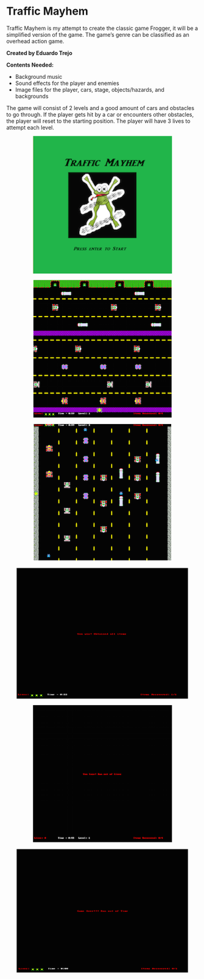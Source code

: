 # Traffic Mayhem

<p>Traffic Mayhem is my attempt to create the classic game Frogger, it will be a simplified version of the game. The game’s genre can be classified as an overhead action game.</p>

<b>Created by Eduardo Trejo </b>

<b>Contents Needed:</b>
* Background music
* Sound effects for the player and enemies 
* Image files for the player, cars, stage, objects/hazards, and backgrounds

<p>The game will consist of 2 levels and a good amount of cars and obstacles to go through. If the player gets hit by a car or encounters other obstacles, the player will reset to the starting position. The player will have 3 lives to attempt each level.</p>    
<p align="center">
<img src="https://github.com/eduardotrejo/Traffic-Mayhem/blob/master/title_screen.png"/>
</p>
<p align="center">
<img src="https://github.com/eduardotrejo/Traffic-Mayhem/blob/master/first_level.png"/>
</p>
<p align="center">
<img src="https://github.com/eduardotrejo/Traffic-Mayhem/blob/master/second_level.png"/>
</p>
<p align="center">
<img src="https://github.com/eduardotrejo/Traffic-Mayhem/blob/master/game_win.png"/>
</p>
<p align="center">
<img src="https://github.com/eduardotrejo/Traffic-Mayhem/blob/master/game_over.png"/>
</p>
<p align="center">
<img src="https://github.com/eduardotrejo/Traffic-Mayhem/blob/master/game_over2.png"/>
</p>


